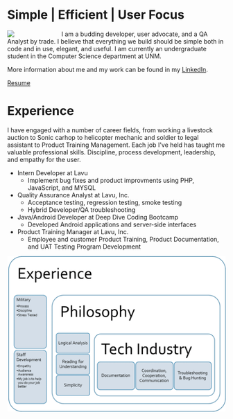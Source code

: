 # Simple | Efficient | User Focus


<img src="https://achigbrow.github.io/img/LaurenCheriePhotography___-12.jpg" width="125" align="left">

I am a budding developer, user advocate, and a QA Analyst by trade. I believe that everything we build should be simple both in code and in use, elegant, and useful. I am currently an undergraduate student in the Computer Science department at UNM.  

More information about me and my work can be found in my [LinkedIn](https://www.linkedin.com/in/alana-chigbrow-03a40996/).     

[Resume](resume.md)   






# Experience
I have engaged with a number of career fields, from working a livestock auction to Sonic carhop to helicopter mechanic and soldier to legal assistant to Product Training Management. Each job I've held has taught me valuable professional skills. Discipline, process development, leadership, and empathy for the user.

* Intern Developer at Lavu
  * Implement bug fixes and product improvments using PHP, JavaScript, and MYSQL
* Quality Assurance Analyst at Lavu, Inc.
  * Acceptance testing, regression testing, smoke testing
  * Hybrid Developer/QA troubleshooting
* Java/Android Developer at Deep Dive Coding Bootcamp
  * Developed Android applications and server-side interfaces
* Product Training Manager at Lavu, Inc.
  * Employee and customer Product Training,  Product Documentation, and UAT Testing Program Development
  
![Experience](img/Experience.png)  
